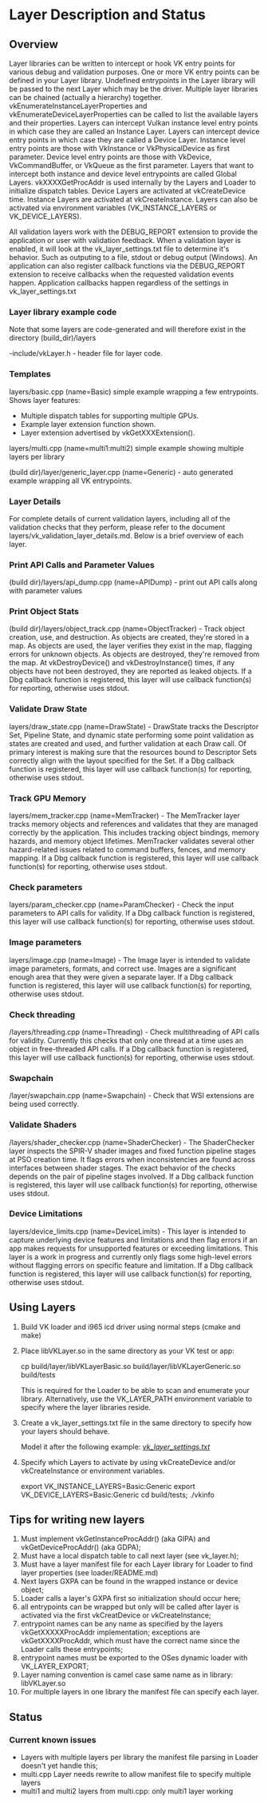 # Layer Description and Status

## Overview

Layer libraries can be written to intercept or hook VK entry points for various
debug and validation purposes.  One or more VK entry points can be defined in your Layer
library.  Undefined entrypoints in the Layer library will be passed to the next Layer which
may be the driver.  Multiple layer libraries can be chained (actually a hierarchy) together.
vkEnumerateInstanceLayerProperties and vkEnumerateDeviceLayerProperties can be called to list the
available layers and their properties. Layers can intercept Vulkan instance level entry points
in which case they are called an Instance Layer.  Layers can intercept device entry  points
in which case they are called a Device Layer. Instance level entry points are those with VkInstance
or VkPhysicalDevice as first parameter.  Device level entry points are those with VkDevice, VkCommandBuffer,
or VkQueue as the first parameter. Layers that want to intercept both instance and device
level entrypoints are called Global Layers. vkXXXXGetProcAddr is used internally by the Layers and
Loader to initialize dispatch tables. Device Layers are activated at vkCreateDevice time. Instance
Layers are activated at vkCreateInstance.  Layers can also be activated via environment variables
(VK_INSTANCE_LAYERS or VK_DEVICE_LAYERS).

All validation layers work with the DEBUG_REPORT extension to provide the application or user with
validation feedback. When a validation layer is enabled, it will look at the vk_layer_settings.txt
file to determine it's behavior. Such as outputing to a file, stdout or debug output (Windows). An
application can also register callback functions via the DEBUG_REPORT extension to receive callbacks
when the requested validation events happen. Application callbacks happen regardless of the
settings in vk_layer_settings.txt

### Layer library example code

Note that some layers are code-generated and will therefore exist in the directory (build_dir)/layers

-include/vkLayer.h  - header file for layer code.

### Templates
layers/basic.cpp (name=Basic) simple example wrapping a few entrypoints. Shows layer features:
- Multiple dispatch tables for supporting multiple GPUs.
- Example layer extension function shown.
- Layer extension advertised by vkGetXXXExtension().

layers/multi.cpp (name=multi1:multi2) simple example showing multiple layers per library
    
(build dir)/layer/generic_layer.cpp (name=Generic) - auto generated example wrapping all VK entrypoints.

### Layer Details
For complete details of current validation layers, including all of the validation checks that they perform, please refer to the document layers/vk_validation_layer_details.md. Below is a brief overview of each layer.

### Print API Calls and Parameter Values
(build dir)/layers/api_dump.cpp (name=APIDump) - print out API calls along with parameter values

### Print Object Stats
(build dir)/layers/object_track.cpp (name=ObjectTracker) - Track object creation, use, and destruction. As objects are created, they're stored in a map. As objects are used, the layer verifies they exist in the map, flagging errors for unknown objects. As objects are destroyed, they're removed from the map. At vkDestroyDevice() and vkDestroyInstance() times, if any objects have not been destroyed, they are reported as leaked objects. If a Dbg callback function is registered, this layer will use callback function(s) for reporting, otherwise uses stdout.

### Validate Draw State
layers/draw\_state.cpp (name=DrawState) - DrawState tracks the Descriptor Set, Pipeline State, and dynamic state performing some point validation as states are created and used, and further validation at each Draw call. Of primary interest is making sure that the resources bound to Descriptor Sets correctly align with the layout specified for the Set. If a Dbg callback function is registered, this layer will use callback function(s) for reporting, otherwise uses stdout. 

### Track GPU Memory
layers/mem\_tracker.cpp (name=MemTracker) - The MemTracker layer tracks memory objects and references and validates that they are managed correctly by the application.  This includes tracking object bindings, memory hazards, and memory object lifetimes. MemTracker validates several other hazard-related issues related to command buffers, fences, and memory mapping. If a Dbg callback function is registered, this layer will use callback function(s) for reporting, otherwise uses stdout.

### Check parameters
layers/param_checker.cpp (name=ParamChecker) - Check the input parameters to API calls for validity. If a Dbg callback function is registered, this layer will use callback function(s) for reporting, otherwise uses stdout.

### Image parameters
layers/image.cpp (name=Image) - The Image layer is intended to validate image parameters, formats, and correct use. Images are a significant enough area that they were given a separate layer. If a Dbg callback function is registered, this layer will use callback function(s) for reporting, otherwise uses stdout.

### Check threading
<build dir>/layers/threading.cpp (name=Threading) - Check multithreading of API calls for validity. Currently this checks that only one thread at a time uses an object in free-threaded API calls. If a Dbg callback function is registered, this layer will use callback function(s) for reporting, otherwise uses stdout.

### Swapchain
<build dir>/layer/swapchain.cpp (name=Swapchain) - Check that WSI extensions are being used correctly.

### Validate Shaders
<build dir>/layers/shader_checker.cpp (name=ShaderChecker) - The ShaderChecker layer inspects the SPIR-V shader images and fixed function pipeline stages at PSO creation time. It flags errors when inconsistencies are found across interfaces between shader stages. The exact behavior of the checks depends on the pair of pipeline stages involved. If a Dbg callback function is registered, this layer will use callback function(s) for reporting, otherwise uses stdout.

### Device Limitations
layers/device_limits.cpp (name=DeviceLimits) - This layer is intended to capture underlying device features and limitations and then flag errors if an app makes requests for unsupported features or exceeding limitations. This layer is a work in progress and currently only flags some high-level errors without flagging errors on specific feature and limitation. If a Dbg callback function is registered, this layer will use callback function(s) for reporting, otherwise uses stdout.

## Using Layers

1. Build VK loader and i965 icd driver using normal steps (cmake and make)
2. Place libVKLayer<name>.so in the same directory as your VK test or app:

    cp build/layer/libVKLayerBasic.so build/layer/libVKLayerGeneric.so build/tests

    This is required for the Loader to be able to scan and enumerate your library.
    Alternatively, use the VK\_LAYER\_PATH environment variable to specify where the layer libraries reside.

3. Create a vk_layer_settings.txt file in the same directory to specify how your layers should behave.

    Model it after the following example:  [*vk_layer_settings.txt*](layers/vk_layer_settings.txt)

4. Specify which Layers to activate by using
vkCreateDevice and/or vkCreateInstance or environment variables.

    export VK\_INSTANCE\_LAYERS=Basic:Generic
    export VK\_DEVICE\_LAYERS=Basic:Generic
    cd build/tests; ./vkinfo

## Tips for writing new layers

1. Must implement vkGetInstanceProcAddr() (aka GIPA) and vkGetDeviceProcAddr() (aka GDPA);
2. Must have a local dispatch table to call next layer (see vk_layer.h);
3. Must have a layer manifest file for each Layer library for Loader to find layer properties (see loader/README.md)
4. Next layers GXPA can be found in the wrapped instance or device object;
5. Loader calls a layer's GXPA first so initialization should occur here;
6. all entrypoints can be wrapped but only will be called after layer is activated
    via the first vkCreatDevice or vkCreateInstance;
7. entrypoint names can be any name as specified by the layers vkGetXXXXXProcAddr
    implementation; exceptions are vkGetXXXXProcAddr,
    which must have the correct name since the Loader calls these entrypoints;
8. entrypoint names must be exported to the OSes dynamic loader with VK\_LAYER\_EXPORT;
9. Layer naming convention is camel case same name as in library: libVKLayer<name>.so
10. For multiple layers in one library the manifest file can specify each layer.

## Status


### Current known issues

- Layers with multiple layers per library the manifest file parsing in Loader doesn't yet handle this;
- multi.cpp Layer needs rewrite to allow manifest file to specify multiple layers
- multi1  and multi2 layers from multi.cpp: only multi1 layer working